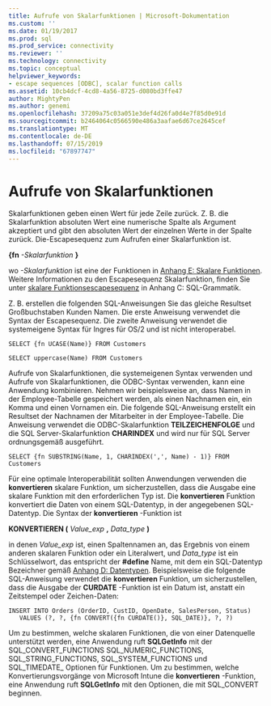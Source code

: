 ```yaml
---
title: Aufrufe von Skalarfunktionen | Microsoft-Dokumentation
ms.custom: ''
ms.date: 01/19/2017
ms.prod: sql
ms.prod_service: connectivity
ms.reviewer: ''
ms.technology: connectivity
ms.topic: conceptual
helpviewer_keywords:
- escape sequences [ODBC], scalar function calls
ms.assetid: 10cb4dcf-4cd8-4a56-8725-d080bd3ffe47
author: MightyPen
ms.author: genemi
ms.openlocfilehash: 37209a75c03a051e3def4d26fa0d4e7f85d0e91d
ms.sourcegitcommit: b2464064c0566590e486a3aafae6d67ce2645cef
ms.translationtype: MT
ms.contentlocale: de-DE
ms.lasthandoff: 07/15/2019
ms.locfileid: "67897747"
---
```

# <a name="scalar-function-calls"></a>Aufrufe von Skalarfunktionen
Skalarfunktionen geben einen Wert für jede Zeile zurück. Z. B. die Skalarfunktion absoluten Wert eine numerische Spalte als Argument akzeptiert und gibt den absoluten Wert der einzelnen Werte in der Spalte zurück. Die-Escapesequenz zum Aufrufen einer Skalarfunktion ist.  
  
 **{fn** _-Skalarfunktion_ **}**  
  
 wo *-Skalarfunktion* ist eine der Funktionen in [Anhang E: Skalare Funktionen](../../../odbc/reference/appendixes/appendix-e-scalar-functions.md). Weitere Informationen zu den Escapesequenz Skalarfunktion, finden Sie unter [skalare Funktionsescapesequenz](../../../odbc/reference/appendixes/scalar-function-escape-sequence.md) in Anhang C: SQL-Grammatik.  
  
 Z. B. erstellen die folgenden SQL-Anweisungen Sie das gleiche Resultset Großbuchstaben Kunden Namen. Die erste Anweisung verwendet die Syntax der Escapesequenz. Die zweite Anweisung verwendet die systemeigene Syntax für Ingres für OS/2 und ist nicht interoperabel.  
  
```  
SELECT {fn UCASE(Name)} FROM Customers  
  
SELECT uppercase(Name) FROM Customers  
```  
  
 Aufrufe von Skalarfunktionen, die systemeigenen Syntax verwenden und Aufrufe von Skalarfunktionen, die ODBC-Syntax verwenden, kann eine Anwendung kombinieren. Nehmen wir beispielsweise an, dass Namen in der Employee-Tabelle gespeichert werden, als einen Nachnamen ein, ein Komma und einen Vornamen ein. Die folgende SQL-Anweisung erstellt ein Resultset der Nachnamen der Mitarbeiter in der Employee-Tabelle. Die Anweisung verwendet die ODBC-Skalarfunktion **TEILZEICHENFOLGE** und die SQL Server-Skalarfunktion **CHARINDEX** und wird nur für SQL Server ordnungsgemäß ausgeführt.  
  
```  
SELECT {fn SUBSTRING(Name, 1, CHARINDEX(',', Name) - 1)} FROM Customers  
```  
  
 Für eine optimale Interoperabilität sollten Anwendungen verwenden die **konvertieren** skalare Funktion, um sicherzustellen, dass die Ausgabe eine skalare Funktion mit den erforderlichen Typ ist. Die **konvertieren** Funktion konvertiert die Daten von einem SQL-Datentyp, in der angegebenen SQL-Datentyp. Die Syntax der **konvertieren** -Funktion ist  
  
 **KONVERTIEREN (** _Value_exp_ **,** _Data_type_ **)**  
  
 in denen *Value_exp* ist, einen Spaltennamen an, das Ergebnis von einem anderen skalaren Funktion oder ein Literalwert, und *Data_type* ist ein Schlüsselwort, das entspricht der **#define** Name, mit dem ein SQL-Datentyp Bezeichner gemäß [Anhang D: Datentypen](../../../odbc/reference/appendixes/appendix-d-data-types.md). Beispielsweise die folgende SQL-Anweisung verwendet die **konvertieren** Funktion, um sicherzustellen, dass die Ausgabe der **CURDATE** -Funktion ist ein Datum ist, anstatt ein Zeitstempel oder Zeichen-Daten:  
  
```  
INSERT INTO Orders (OrderID, CustID, OpenDate, SalesPerson, Status)  
   VALUES (?, ?, {fn CONVERT({fn CURDATE()}, SQL_DATE)}, ?, ?)  
```  
  
 Um zu bestimmen, welche skalaren Funktionen, die von einer Datenquelle unterstützt werden, eine Anwendung ruft **SQLGetInfo** mit der SQL_CONVERT_FUNCTIONS SQL_NUMERIC_FUNCTIONS, SQL_STRING_FUNCTIONS, SQL_SYSTEM_FUNCTIONS und SQL_TIMEDATE_ Optionen für Funktionen. Um zu bestimmen, welche Konvertierungsvorgänge von Microsoft Intune die **konvertieren** -Funktion, eine Anwendung ruft **SQLGetInfo** mit den Optionen, die mit SQL_CONVERT beginnen.
